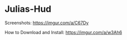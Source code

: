 # Julias-Hud
Screenshots: https://imgur.com/a/C67Dy

How to Download and Install: https://imgur.com/a/w3Ah6
